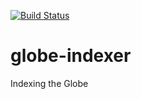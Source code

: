 [//]: # (Filename: README.md)

[![Build Status](https://travis-ci.org/ahartoto/globe-indexer.svg?branch=master)](https://travis-ci.org/ahartoto/globe-indexer)

# globe-indexer
Indexing the Globe
